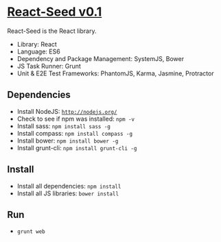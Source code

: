 # [React-Seed v0.1](http://shojib.github.io/react-seed)

React-Seed is the React library.

+ Library: React
+ Language: ES6
+ Dependency and Package Management: SystemJS, Bower
+ JS Task Runner: Grunt
+ Unit & E2E Test Frameworks: PhantomJS, Karma, Jasmine, Protractor

## Dependencies
+ Install NodeJS: <code>http://nodejs.org/</code>
+ Check to see if npm was installed: <code>npm -v</code>
+ Install sass: <code>npm install sass -g</code>
+ Install compass: <code>npm install compass -g</code>
+ Install bower: <code>npm install bower -g</code>
+ Install grunt-cli: <code>npm install grunt-cli -g</code>

## Install
+ Install all dependencies: <code>npm install</code>
+ Install all JS libraries: <code>bower install</code>

## Run
+ <code>grunt web</code>
